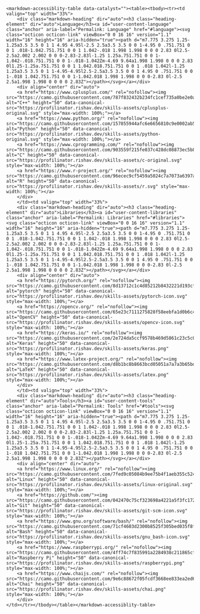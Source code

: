     <markdown-accessiblity-table data-catalyst=""><table><tbody><tr><td valign="top" width="33%">
        <div class="markdown-heading" dir="auto"><h3 class="heading-element" dir="auto">Language</h3><a id="user-content-language" class="anchor" aria-label="Permalink: Language" href="#language"><svg class="octicon octicon-link" viewBox="0 0 16 16" version="1.1" width="16" height="16" aria-hidden="true"><path d="m7.775 3.275 1.25-1.25a3.5 3.5 0 1 1 4.95 4.95l-2.5 2.5a3.5 3.5 0 0 1-4.95 0 .751.751 0 0 1 .018-1.042.751.751 0 0 1 1.042-.018 1.998 1.998 0 0 0 2.83 0l2.5-2.5a2.002 2.002 0 0 0-2.83-2.83l-1.25 1.25a.751.751 0 0 1-1.042-.018.751.751 0 0 1-.018-1.042Zm-4.69 9.64a1.998 1.998 0 0 0 2.83 0l1.25-1.25a.751.751 0 0 1 1.042.018.751.751 0 0 1 .018 1.042l-1.25 1.25a3.5 3.5 0 1 1-4.95-4.95l2.5-2.5a3.5 3.5 0 0 1 4.95 0 .751.751 0 0 1-.018 1.042.751.751 0 0 1-1.042.018 1.998 1.998 0 0 0-2.83 0l-2.5 2.5a1.998 1.998 0 0 0 0 2.83Z"></path></svg></a></div>
        <div align="center" dir="auto">  
        <a href="https://www.cplusplus.com/" rel="nofollow"><img src="https://camo.githubusercontent.com/787f832432b234fc1cef735a0be2e0ac8de34196965c7821fba9ad6f3c43cad6/68747470733a2f2f70726f66696c696e61746f722e7269736861762e6465762f736b696c6c732d6173736574732f63706c7573706c75732d6f726967696e616c2e737667" alt="C++" height="50" data-canonical-src="https://profilinator.rishav.dev/skills-assets/cplusplus-original.svg" style="max-width: 100%;"></a>  
        <a href="https://www.python.org/" rel="nofollow"><img src="https://camo.githubusercontent.com/157855944afc6e6656810c9e0002ab5b4a82b66b0e404aa2a5a3af7f7a0b4542/68747470733a2f2f70726f66696c696e61746f722e7269736861762e6465762f736b696c6c732d6173736574732f707974686f6e2d6f726967696e616c2e737667" alt="Python" height="50" data-canonical-src="https://profilinator.rishav.dev/skills-assets/python-original.svg" style="max-width: 100%;"></a>  
        <a href="https://www.cprogramming.com/" rel="nofollow"><img src="https://camo.githubusercontent.com/903559f215fe037c428dc08873ec5b80f94708b885c7192f70fb7be7f9331ee2/68747470733a2f2f70726f66696c696e61746f722e7269736861762e6465762f736b696c6c732d6173736574732f632d6f726967696e616c2e737667" alt="C" height="50" data-canonical-src="https://profilinator.rishav.dev/skills-assets/c-original.svg" style="max-width: 100%;"></a>  
        <a href="https://www.r-project.org/" rel="nofollow"><img src="https://camo.githubusercontent.com/96ecec9cf5459a5024c7a7073a6397aab6f3bc736634ec1d2529baa5df4babee/68747470733a2f2f70726f66696c696e61746f722e7269736861762e6465762f736b696c6c732d6173736574732f722e737667" alt="R" height="50" data-canonical-src="https://profilinator.rishav.dev/skills-assets/r.svg" style="max-width: 100%;"></a>  
        </div>
        </td><td valign="top" width="33%">
        <div class="markdown-heading" dir="auto"><h3 class="heading-element" dir="auto">Libraries</h3><a id="user-content-libraries" class="anchor" aria-label="Permalink: Libraries" href="#libraries"><svg class="octicon octicon-link" viewBox="0 0 16 16" version="1.1" width="16" height="16" aria-hidden="true"><path d="m7.775 3.275 1.25-1.25a3.5 3.5 0 1 1 4.95 4.95l-2.5 2.5a3.5 3.5 0 0 1-4.95 0 .751.751 0 0 1 .018-1.042.751.751 0 0 1 1.042-.018 1.998 1.998 0 0 0 2.83 0l2.5-2.5a2.002 2.002 0 0 0-2.83-2.83l-1.25 1.25a.751.751 0 0 1-1.042-.018.751.751 0 0 1-.018-1.042Zm-4.69 9.64a1.998 1.998 0 0 0 2.83 0l1.25-1.25a.751.751 0 0 1 1.042.018.751.751 0 0 1 .018 1.042l-1.25 1.25a3.5 3.5 0 1 1-4.95-4.95l2.5-2.5a3.5 3.5 0 0 1 4.95 0 .751.751 0 0 1-.018 1.042.751.751 0 0 1-1.042.018 1.998 1.998 0 0 0-2.83 0l-2.5 2.5a1.998 1.998 0 0 0 0 2.83Z"></path></svg></a></div>
        <div align="center" dir="auto">  
        <a href="https://pytorch.org/" rel="nofollow"><img src="https://camo.githubusercontent.com/8d13712c1c4d85212b8432221d193cff09c8a35c01db64a3b8964ce4b1b9c87f/68747470733a2f2f70726f66696c696e61746f722e7269736861762e6465762f736b696c6c732d6173736574732f7079746f7263682d69636f6e2e737667" alt="pytorch" height="50" data-canonical-src="https://profilinator.rishav.dev/skills-assets/pytorch-icon.svg" style="max-width: 100%;"></a>  
        <a href="https://opencv.org/" rel="nofollow"><img src="https://camo.githubusercontent.com/65e23c7111275828f58eebfa1d0b6c40a42f7eab76b806d2d277386119197157/68747470733a2f2f70726f66696c696e61746f722e7269736861762e6465762f736b696c6c732d6173736574732f6f70656e63762d69636f6e2e737667" alt="OpenCV" height="50" data-canonical-src="https://profilinator.rishav.dev/skills-assets/opencv-icon.svg" style="max-width: 100%;"></a>  
        <a href="https://keras.io/" rel="nofollow"><img src="https://camo.githubusercontent.com/2e724da5ccf9578b469d5861c23c5c0fe81e56a793925d1bcba153952e51d8ee/68747470733a2f2f70726f66696c696e61746f722e7269736861762e6465762f736b696c6c732d6173736574732f6b657261732e706e67" alt="Keras" height="50" data-canonical-src="https://profilinator.rishav.dev/skills-assets/keras.png" style="max-width: 100%;"></a>  
        <a href="https://www.latex-project.org/" rel="nofollow"><img src="https://camo.githubusercontent.com/d8b1bc8b8663bcd05051a7a7a3b65bd071c9c0a28631056f9659669f566f283a/68747470733a2f2f70726f66696c696e61746f722e7269736861762e6465762f736b696c6c732d6173736574732f6c617465782e706e67" alt="LaTeX" height="50" data-canonical-src="https://profilinator.rishav.dev/skills-assets/latex.png" style="max-width: 100%;"></a>  
        </div>
        </td><td valign="top" width="33%">
        <div class="markdown-heading" dir="auto"><h3 class="heading-element" dir="auto">Tools</h3><a id="user-content-tools" class="anchor" aria-label="Permalink: Tools" href="#tools"><svg class="octicon octicon-link" viewBox="0 0 16 16" version="1.1" width="16" height="16" aria-hidden="true"><path d="m7.775 3.275 1.25-1.25a3.5 3.5 0 1 1 4.95 4.95l-2.5 2.5a3.5 3.5 0 0 1-4.95 0 .751.751 0 0 1 .018-1.042.751.751 0 0 1 1.042-.018 1.998 1.998 0 0 0 2.83 0l2.5-2.5a2.002 2.002 0 0 0-2.83-2.83l-1.25 1.25a.751.751 0 0 1-1.042-.018.751.751 0 0 1-.018-1.042Zm-4.69 9.64a1.998 1.998 0 0 0 2.83 0l1.25-1.25a.751.751 0 0 1 1.042.018.751.751 0 0 1 .018 1.042l-1.25 1.25a3.5 3.5 0 1 1-4.95-4.95l2.5-2.5a3.5 3.5 0 0 1 4.95 0 .751.751 0 0 1-.018 1.042.751.751 0 0 1-1.042.018 1.998 1.998 0 0 0-2.83 0l-2.5 2.5a1.998 1.998 0 0 0 0 2.83Z"></path></svg></a></div>
        <div align="center" dir="auto">  
        <a href="https://www.linux.org/" rel="nofollow"><img src="https://camo.githubusercontent.com/7fed9c05084b9ee75b4f1aeb355c5247732ada90f69ff1370c480412ad033381/68747470733a2f2f70726f66696c696e61746f722e7269736861762e6465762f736b696c6c732d6173736574732f6c696e75782d6f726967696e616c2e737667" alt="Linux" height="50" data-canonical-src="https://profilinator.rishav.dev/skills-assets/linux-original.svg" style="max-width: 100%;"></a>  
        <a href="https://github.com/"><img src="https://camo.githubusercontent.com/042470c75cf323698a4221a5f3fc172780ee482da38c3b99b7c1073fb6c66725/68747470733a2f2f70726f66696c696e61746f722e7269736861762e6465762f736b696c6c732d6173736574732f6769742d73636d2d69636f6e2e737667" alt="Git" height="50" data-canonical-src="https://profilinator.rishav.dev/skills-assets/git-scm-icon.svg" style="max-width: 100%;"></a>  
        <a href="https://www.gnu.org/software/bash/" rel="nofollow"><img src="https://camo.githubusercontent.com/71cf4603d2300b8525f305bed035f8fa1a2eedde096afca90123fe66b0504cb5/68747470733a2f2f70726f66696c696e61746f722e7269736861762e6465762f736b696c6c732d6173736574732f676e755f626173682d69636f6e2e737667" alt="Bash" height="50" data-canonical-src="https://profilinator.rishav.dev/skills-assets/gnu_bash-icon.svg" style="max-width: 100%;"></a>  
        <a href="https://www.raspberrypi.org/" rel="nofollow"><img src="https://camo.githubusercontent.com/4ff74c7f835991a2284938c211865cf3b741fab7df607025205c74dca8514168/68747470733a2f2f70726f66696c696e61746f722e7269736861762e6465762f736b696c6c732d6173736574732f72617370626572727970692e706e67" alt="Raspberry Pi" height="50" data-canonical-src="https://profilinator.rishav.dev/skills-assets/raspberrypi.png" style="max-width: 100%;"></a>  
        <a href="https://www.chaijs.com/" rel="nofollow"><img src="https://camo.githubusercontent.com/9e6c88672f05fcdf3668ee833ea2ed664f66169f8f8999bee14322c262fef582/68747470733a2f2f70726f66696c696e61746f722e7269736861762e6465762f736b696c6c732d6173736574732f636861692e706e67" alt="Chai" height="50" data-canonical-src="https://profilinator.rishav.dev/skills-assets/chai.png" style="max-width: 100%;"></a>  
        </div>
    </td></tr></tbody></table></markdown-accessiblity-table>
